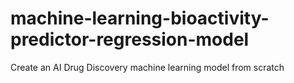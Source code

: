 # machine-learning-bioactivity-predictor-regression-model
Create an AI Drug Discovery machine learning model from scratch
